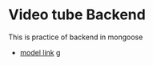 # Video tube Backend

This is practice of backend in mongoose

-  [model link](https://localhost:3000)
   g
